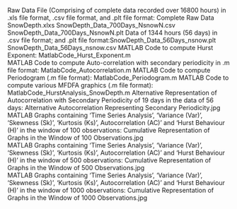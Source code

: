 Raw Data File (Comprising of complete data recorded over 16800 hours) in .xls file format, .csv file format, and .plt file format: Complete Raw Data SnowDepth.xlxs      SnowDepth_Data_700Days_NsnowN.csv     SnowDepth_Data_700Days_NsnowN.plt
Data of 1344 hours (56 days) in .csv file format; and .plt file format:SnowDepth_Data_56Days_nsnow.plt    SnowDepth_Data_56Days_nsnow.csv
MATLAB Code to compute Hurst Exponent: MatlabCode_Hurst_Exponent.m  
MATLAB Code to compute Auto-correlation with secondary periodicity in .m file format:                                                                  MatlabCode_Autocorrelation.m 
MATLAB Code to compute Periodogram (.m file format): MatlabCode_Periodogram.m 
MATLAB Code to compute various MFDFA graphics (.m file format): MatlabCode_HurstAnalysis_SnowDepth.m
Alternative Representation of Autocorrelation with Secondary Periodicity of 19 days in the data of 56 days: Alternative Autocorrelation Representing Secondary Periodicity.jpg
MATLAB Graphs containing ‘Time Series Analysis’, ‘Variance (Var)’, ‘Skewness (Sk)’, ‘Kurtosis (Ks)’, Autocorrelation (AC)’ and ‘Hurst Behaviour (H)’ in the window of 100 observations: Cumulative Representation of Graphs in the Window of 100 Observations.jpg    
MATLAB Graphs containing ‘Time Series Analysis’, ‘Variance (Var)’, ‘Skewness (Sk)’, ‘Kurtosis (Ks)’, Autocorrelation (AC)’ and ‘Hurst Behaviour (H)’ in the window of 500 observations: Cumulative Representation of Graphs in the Window of 500 Observations.jpg   
MATLAB Graphs containing ‘Time Series Analysis’, ‘Variance (Var)’, ‘Skewness (Sk)’, ‘Kurtosis (Ks)’, Autocorrelation (AC)’ and ‘Hurst Behaviour (H)’ in the window of 1000 observations: Cumulative Representation of Graphs  in the Window of 1000 Observations.jpg
